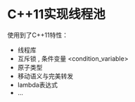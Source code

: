 # C++11实现线程池

使用到了C++11特性：
- <thread> 线程库
- 互斥锁 <mutex>, 条件变量 <condition_variable>
- 原子类型 <atomic>
- 移动语义与完美转发
- lambda表达式
- ...
